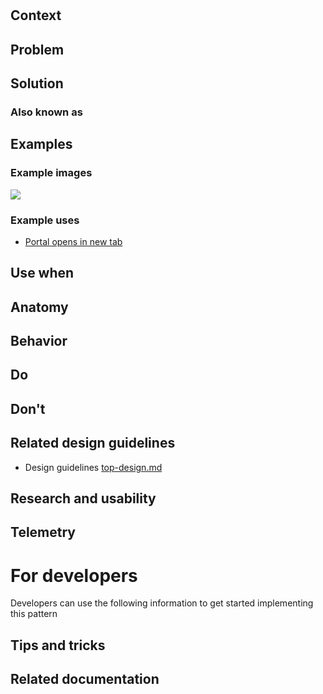 <!-- This is the template to use when creating a new design pattern document -->
# <NAME>
<!-- Fill in the name above and then write a short description of the design pattern.  For example
"Forms are the manner in which we gather and validate user input."
-->

## Context
<!-- Short description of the context.  For example, "Users input information when managing Azure resources." -->

## Problem
<!-- Short description of the problem.  For example, 
"Users want to input information to create, deploy and configure resources."
-->

## Solution
<!-- Short description of the solution For example 
"The portal offers several input methods with consistent field and form validation to ensure users can easily input information and understand whether that info is valid.  " 
-->

### Also known as
<!-- Bulleted list of other terms used to describe the solution, if any -->

## Examples

### Example images
<!-- Include example image of the solution in the portal -->
<div style="max-width:800px">
<img alttext="Example image" src="../media/<folder>/<image_name>.png"  />
</div>

### Example uses
<!-- Descriptions and ideally deep links into the portal for running examples -->
<ul>
<li><a href="" target="_blank">Portal opens in new tab</a></li>
</ul>

## Use when
<!-- Description of when to use this solution.  For example "User is creating a resource" -->

## Anatomy
<!-- Image demonstrating the solution with numerical callouts to the solution components.
     Bulleted list of the callouts with explanations of each
-->

## Behavior
<!-- Description of overall behavior -->

## Do
<!-- Bulleted list of reminders for best practices-->

## Don't 
<!-- Bulleted list of things to avoid -->

## Related design guidelines
<!-- Links to Related design guidelines.  Always include the link to the readme -->
* Design guidelines [top-design.md](top-design.md)

## Research and usability
<!-- Links to the research for the solution -->

## Telemetry
<!-- Links to portal telemetry showing the solution usage -->

# For developers
Developers can use the following information to get started implementing this pattern

## Tips and tricks
<!-- Bulleted list of tips and tricks for developers -->

## Related documentation
<!-- Links to related developer docs -->

